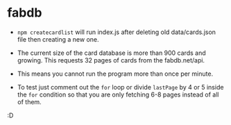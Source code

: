# fabdb

- ```npm createcardlist``` will run index.js after deleting old data/cards.json file then creating a new one.

- The current size of the card database is more than 900 cards and growing. This requests 32 pages of cards from the fabdb.net/api.

- This means you cannot run the program more than once per minute.

- To test just comment out the ```for``` loop or divide ```lastPage``` by 4 or 5 inside the ```for``` condition so that you are only fetching 6-8 pages instead of all of them.

:D
